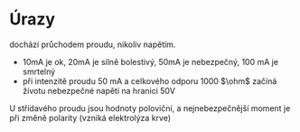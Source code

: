 # Úrazy
dochází průchodem proudu, nikoliv napětím.
- 10mA je ok, 20mA je silně bolestivý, 50mA je nebezpečný, 100 mA je smrtelný
- při intenzitě proudu 50 mA a celkového odporu 1000 $\ohm$ začíná životu nebezpečné napětí na hranici 50V

U střídavého proudu jsou hodnoty poloviční, a nejnebezpečnější moment je při změně polarity (vzniká elektrolýza krve)